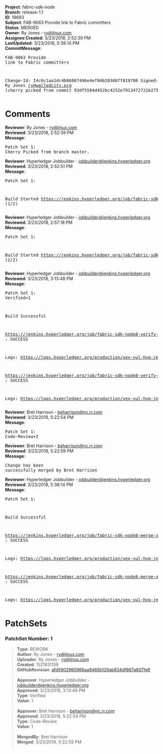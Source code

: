 <strong>Project</strong>: fabric-sdk-node</br><strong>Branch</strong>: release-1.1<br><strong>ID</strong>: 19693<br><strong>Subject</strong>: FAB-9063 Provide link to Fabric committers<br><strong>Status</strong>: MERGED<br><strong>Owner</strong>: Ry Jones - ry@linux.com<br><strong>Assignee</strong>:<strong>Created</strong>: 3/23/2018, 2:52:39 PM<br><strong>LastUpdated</strong>: 3/23/2018, 5:38:14 PM<br><strong>CommitMessage</strong>:<br><pre>FAB-9063 Provide link to Fabric committers

Change-Id: I4c6c1aa1dc4b86887496e4ef84b203087f819780
Signed-off-by: Ry Jones <ry@walledcity.org>
(cherry picked from commit 93df5584d452bc4252e7913472721b275d06f281)
</pre><h1>Comments</h1><strong>Reviewer</strong>: Ry Jones - ry@linux.com<br><strong>Reviewed</strong>: 3/23/2018, 2:52:39 PM<br><strong>Message</strong>: <pre>Patch Set 1: Cherry Picked from branch master.</pre><strong>Reviewer</strong>: Hyperledger Jobbuilder - jobbuilder@jenkins.hyperledger.org<br><strong>Reviewed</strong>: 3/23/2018, 2:52:51 PM<br><strong>Message</strong>: <pre>Patch Set 1:

Build Started https://jenkins.hyperledger.org/job/fabric-sdk-node8-verify-s390x/400/ (1/2)</pre><strong>Reviewer</strong>: Hyperledger Jobbuilder - jobbuilder@jenkins.hyperledger.org<br><strong>Reviewed</strong>: 3/23/2018, 2:57:18 PM<br><strong>Message</strong>: <pre>Patch Set 1:

Build Started https://jenkins.hyperledger.org/job/fabric-sdk-node8-verify-x86_64/578/ (2/2)</pre><strong>Reviewer</strong>: Hyperledger Jobbuilder - jobbuilder@jenkins.hyperledger.org<br><strong>Reviewed</strong>: 3/23/2018, 3:13:48 PM<br><strong>Message</strong>: <pre>Patch Set 1: Verified+1

Build Successful 

https://jenkins.hyperledger.org/job/fabric-sdk-node8-verify-x86_64/578/ : SUCCESS

Logs: https://logs.hyperledger.org/production/vex-yul-hyp-jenkins-3/fabric-sdk-node8-verify-x86_64/578

https://jenkins.hyperledger.org/job/fabric-sdk-node8-verify-s390x/400/ : SUCCESS

Logs: https://logs.hyperledger.org/production/vex-yul-hyp-jenkins-3/fabric-sdk-node8-verify-s390x/400</pre><strong>Reviewer</strong>: Bret Harrison - beharrison@nc.rr.com<br><strong>Reviewed</strong>: 3/23/2018, 5:22:54 PM<br><strong>Message</strong>: <pre>Patch Set 1: Code-Review+2</pre><strong>Reviewer</strong>: Bret Harrison - beharrison@nc.rr.com<br><strong>Reviewed</strong>: 3/23/2018, 5:22:59 PM<br><strong>Message</strong>: <pre>Change has been successfully merged by Bret Harrison</pre><strong>Reviewer</strong>: Hyperledger Jobbuilder - jobbuilder@jenkins.hyperledger.org<br><strong>Reviewed</strong>: 3/23/2018, 5:38:14 PM<br><strong>Message</strong>: <pre>Patch Set 1:

Build Successful 

https://jenkins.hyperledger.org/job/fabric-sdk-node8-merge-s390x/148/ : SUCCESS

Logs: https://logs.hyperledger.org/production/vex-yul-hyp-jenkins-3/fabric-sdk-node8-merge-s390x/148

https://jenkins.hyperledger.org/job/fabric-sdk-node8-merge-x86_64/211/ : SUCCESS

Logs: https://logs.hyperledger.org/production/vex-yul-hyp-jenkins-3/fabric-sdk-node8-merge-x86_64/211</pre><h1>PatchSets</h1><h3>PatchSet Number: 1</h3><blockquote><strong>Type</strong>: REWORK<br><strong>Author</strong>: Ry Jones - ry@linux.com<br><strong>Uploader</strong>: Ry Jones - ry@linux.com<br><strong>Created</strong>: 1521831159<br><strong>GitHubRevision</strong>: [afd5902960966aa9465b129ab834df887a607fe6](https://github.com/hyperledger/fabric-sdk-node/commit/afd5902960966aa9465b129ab834df887a607fe6)<br><br><strong>Approver</strong>: Hyperledger Jobbuilder - jobbuilder@jenkins.hyperledger.org<br><strong>Approved</strong>: 3/23/2018, 3:13:48 PM<br><strong>Type</strong>: Verified<br><strong>Value</strong>: 1<br><br><strong>Approver</strong>: Bret Harrison - beharrison@nc.rr.com<br><strong>Approved</strong>: 3/23/2018, 5:22:54 PM<br><strong>Type</strong>: Code-Review<br><strong>Value</strong>: 1<br><br><strong>MergedBy</strong>: Bret Harrison<br><strong>Merged</strong>: 3/23/2018, 5:22:59 PM<br><br></blockquote>